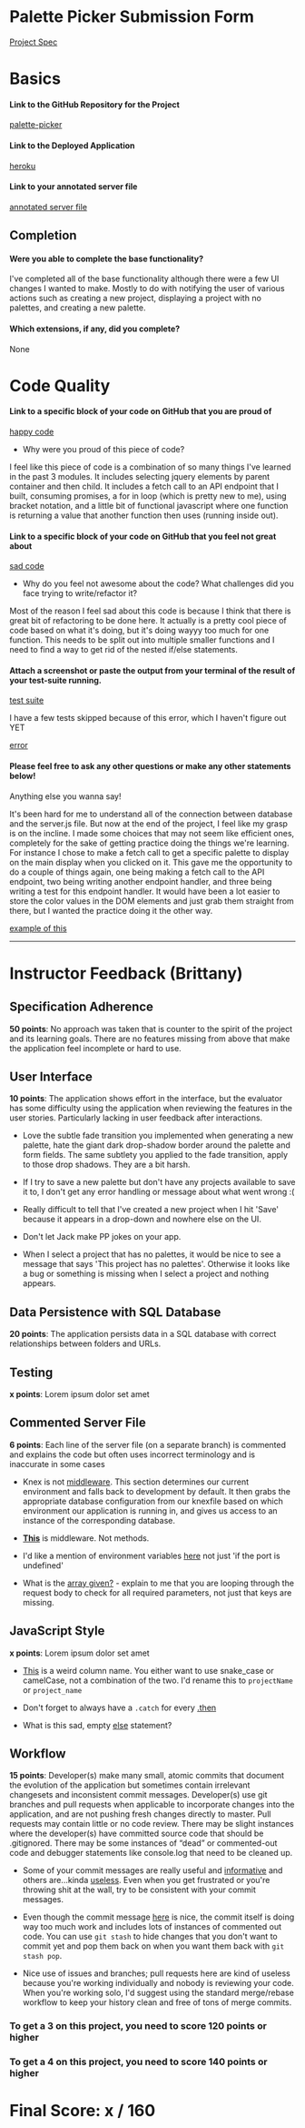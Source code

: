 # Palette Picker Submission Form

[Project Spec](http://frontend.turing.io/projects/palette-picker.html)

# Basics

#### Link to the GitHub Repository for the Project
[palette-picker](https://github.com/davidbecker6081/PalettePicker)

#### Link to the Deployed Application
[heroku](https://david-palette-picker.herokuapp.com/)

#### Link to your annotated server file
[annotated server file](https://github.com/davidbecker6081/PalettePicker/blob/add-comments-server/server.js)

## Completion

#### Were you able to complete the base functionality?

I've completed all of the base functionality although there were a few UI changes I wanted to make. Mostly to do with notifying the user of various actions such as creating a new project, displaying a project with no palettes, and creating a new palette.

#### Which extensions, if any, did you complete?

None

# Code Quality

#### Link to a specific block of your code on GitHub that you are proud of
[happy code](https://github.com/davidbecker6081/PalettePicker/blob/master/public/js/scripts.js#L196-L214)

* Why were you proud of this piece of code?

I feel like this piece of code is a combination of so many things I've learned in the past 3 modules. It includes selecting jquery elements by parent container and then child. It includes a fetch call to an API endpoint that I built, consuming promises, a for in loop (which is pretty new to me), using bracket notation, and a little bit of functional javascript where one function is returning a value that another function then uses (running inside out).

#### Link to a specific block of your code on GitHub that you feel not great about
[sad code](https://github.com/davidbecker6081/PalettePicker/blob/master/public/js/scripts.js#L122-L141)

* Why do you feel not awesome about the code? What challenges did you face trying to write/refactor it?

Most of the reason I feel sad about this code is because I think that there is great bit of refactoring to be done here. It actually is a pretty cool piece of code based on what it's doing, but it's doing wayyy too much for one function. This needs to be split out into multiple smaller functions and I need to find a way to get rid of the nested if/else statements. 

#### Attach a screenshot or paste the output from your terminal of the result of your test-suite running.

[test suite](https://i.imgur.com/qE65GR6.png)

I have a few tests skipped because of this error, which I haven't figure out YET

[error](https://i.imgur.com/whpibuK.png)

#### Please feel free to ask any other questions or make any other statements below!

Anything else you wanna say!

It's been hard for me to understand all of the connection between database and the server.js file. But now at the end of the project, I feel like my grasp is on the incline. I made some choices that may not seem like efficient ones, completely for the sake of getting practice doing the things we're learning. For instance I chose to make a fetch call to get a specific palette to display on the main display when you clicked on it. This gave me the opportunity to do a couple of things again, one being making a fetch call to the API endpoint, two being writing another endpoint handler, and three being writing a test for this endpoint handler. It would have been a lot easier to store the color values in the DOM elements and just grab them straight from there, but I wanted the practice doing it the other way. 

[example of this](https://github.com/davidbecker6081/PalettePicker/blob/master/public/js/scripts.js#L196-L214)

-----


# Instructor Feedback (Brittany)

## Specification Adherence

**50 points**: No approach was taken that is counter to the spirit of the project and its learning goals. There are no features missing from above that make the application feel incomplete or hard to use.

## User Interface

**10 points**: The application shows effort in the interface, but the evaluator has some difficulty using the application when reviewing the features in the user stories. Particularly lacking in user feedback after interactions.

* Love the subtle fade transition you implemented when generating a new palette, hate the giant dark drop-shadow border around the palette and form fields. The same subtlety you applied to the fade transition, apply to those drop shadows. They are a bit harsh.

* If I try to save a new palette but don't have any projects available to save it to, I don't get any error handling or message about what went wrong :( 

* Really difficult to tell that I've created a new project when I hit 'Save' because it appears in a drop-down and nowhere else on the UI.

* Don't let Jack make PP jokes on your app. 

* When I select a project that has no palettes, it would be nice to see a message that says 'This project has no palettes'. Otherwise it looks like a bug or something is missing when I select a project and nothing appears. 

## Data Persistence with SQL Database

**20 points**: The application persists data in a SQL database with correct relationships between folders and URLs.

## Testing

**x points**: Lorem ipsum dolor set amet

## Commented Server File

**6 points**: Each line of the server file (on a separate branch) is commented and explains the code but often uses incorrect terminology and is inaccurate in some cases

* Knex is not [middleware](https://github.com/davidbecker6081/PalettePicker/blob/add-comments-server/server.js#L9-L10). This section determines our current environment and falls back to development by default. It then grabs the appropriate database configuration from our knexfile based on which environment our application is running in, and gives us access to an instance of the corresponding database.

* **[This](https://github.com/davidbecker6081/PalettePicker/blob/add-comments-server/server.js#L15-L17)** is middleware. Not methods.

* I'd like a mention of environment variables [here](https://github.com/davidbecker6081/PalettePicker/blob/add-comments-server/server.js#L22) not just 'if the port is undefined'

* What is the [array given?](https://github.com/davidbecker6081/PalettePicker/blob/add-comments-server/server.js#L33) - explain to me that you are looping through the request body to check for all required parameters, not just that keys are missing.

## JavaScript Style

**x points**: Lorem ipsum dolor set amet

* [This](https://github.com/davidbecker6081/PalettePicker/blob/master/db/migrations/20171003162939_initial.js#L5) is a weird column name. You either want to use snake_case or camelCase, not a combination of the two. I'd rename this to `projectName` or `project_name`

* Don't forget to always have a `.catch` for every [.then](https://github.com/davidbecker6081/PalettePicker/blob/master/db/seeds/test/test.js#L55)

* What is this sad, empty [else](https://github.com/davidbecker6081/PalettePicker/blob/add-comments-server/server.js#L41-L43) statement?

## Workflow

**15 points**: Developer(s) make many small, atomic commits that document the evolution of the application but sometimes contain irrelevant changesets and inconsistent commit messages. Developer(s) use git branches and pull requests when applicable to incorporate changes into the application, and are not pushing fresh changes directly to master. Pull requests may contain little or no code review. There may be slight instances where the developer(s) have committed source code that should be .gitignored. There may be some instances of “dead” or commented-out code and debugger statements like console.log that need to be cleaned up.

* Some of your commit messages are really useful and [informative](https://github.com/davidbecker6081/PalettePicker/commit/afe3dfbef854a3af3cb005555e582487028ecc85) and others are...kinda [useless](https://github.com/davidbecker6081/PalettePicker/commit/0a4f2d8692a160976cd7fdc1bc77b1fb8b844f67). Even when you get frustrated or you're throwing shit at the wall, try to be consistent with your commit messages.

* Even though the commit message [here](https://github.com/davidbecker6081/PalettePicker/commit/afe3dfbef854a3af3cb005555e582487028ecc85) is nice, the commit itself is doing way too much work and includes lots of instances of commented out code. You can use `git stash` to hide changes that you don't want to commit yet and pop them back on when you want them back with `git stash pop`.

* Nice use of issues and branches; pull requests here are kind of useless because you're working individually and nobody is reviewing your code. When you're working solo, I'd suggest using the standard merge/rebase workflow to keep your history clean and free of tons of merge commits.



### To get a 3 on this project, you need to score 120 points or higher
### To get a 4 on this project, you need to score 140 points or higher

# Final Score: x / 160
